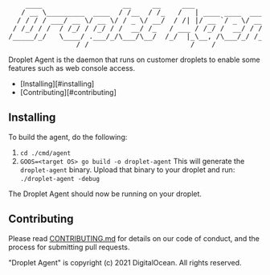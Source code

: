 <pre>
    ____                   __     __     ___                    __ 
   / __ \_________  ____  / /__  / /_   /   | ____ ____  ____  / /_
  / / / / ___/ __ \/ __ \/ / _ \/ __/  / /| |/ __ `/ _ \/ __ \/ __/
 / /_/ / /  / /_/ / /_/ / /  __/ /_   / ___ / /_/ /  __/ / / / /_  
/_____/_/   \____/ .___/_/\___/\__/  /_/  |_\__, /\___/_/ /_/\__/  
                /_/                        /____/                  
</pre>

Droplet Agent is the daemon that runs on customer droplets to enable some features such as web console access.

* [Installing][#installing]
* [Contributing][#contributing]

## Installing

To build the agent, do the following:
1. `cd ./cmd/agent`
2. `GOOS=<target OS> go build -o droplet-agent`
This will generate the `droplet-agent` binary. Upload that binary to your droplet and run:
   `./droplet-agent -debug`

The Droplet Agent should now be running on your droplet.

## Contributing

Please read [CONTRIBUTING.md](CONTRIBUTING.md) for details on our code of conduct, and the process for submitting pull requests.

"Droplet Agent" is copyright (c) 2021 DigitalOcean. All rights reserved.
